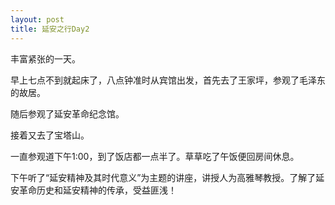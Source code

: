 ```yaml
---
layout: post
title: 延安之行Day2
---
```


丰富紧张的一天。

早上七点不到就起床了，八点钟准时从宾馆出发，首先去了王家坪，参观了毛泽东的故居。

<!--more-->

随后参观了延安革命纪念馆。

接着又去了宝塔山。

一直参观道下午1:00，到了饭店都一点半了。草草吃了午饭便回房间休息。

下午听了“延安精神及其时代意义”为主题的讲座，讲授人为高雅琴教授。了解了延安革命历史和延安精神的传承，受益匪浅！
